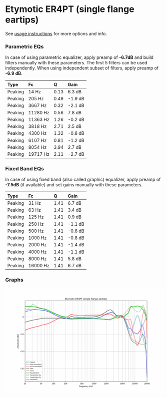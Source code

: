 # Etymotic ER4PT (single flange eartips)
See [usage instructions](https://github.com/jaakkopasanen/AutoEq#usage) for more options and info.

### Parametric EQs
In case of using parametric equalizer, apply preamp of **-6.7dB** and build filters manually
with these parameters. The first 5 filters can be used independently.
When using independent subset of filters, apply preamp of **-6.9 dB**.

| Type    | Fc       |    Q | Gain    |
|:--------|:---------|:-----|:--------|
| Peaking | 14 Hz    | 0.13 | 6.3 dB  |
| Peaking | 205 Hz   | 0.49 | -1.9 dB |
| Peaking | 3667 Hz  | 0.32 | -2.1 dB |
| Peaking | 11280 Hz | 0.56 | 7.8 dB  |
| Peaking | 11363 Hz | 1.26 | -0.2 dB |
| Peaking | 3818 Hz  | 2.71 | 2.5 dB  |
| Peaking | 4300 Hz  | 1.32 | -0.8 dB |
| Peaking | 6107 Hz  | 0.81 | -1.2 dB |
| Peaking | 8054 Hz  | 3.94 | 2.7 dB  |
| Peaking | 19717 Hz | 2.11 | -2.7 dB |

### Fixed Band EQs
In case of using fixed band (also called graphic) equalizer, apply preamp of **-7.5dB**
(if available) and set gains manually with these parameters.

| Type    | Fc       |    Q | Gain    |
|:--------|:---------|:-----|:--------|
| Peaking | 31 Hz    | 1.41 | 6.7 dB  |
| Peaking | 63 Hz    | 1.41 | 3.4 dB  |
| Peaking | 125 Hz   | 1.41 | 0.9 dB  |
| Peaking | 250 Hz   | 1.41 | -1.1 dB |
| Peaking | 500 Hz   | 1.41 | -0.6 dB |
| Peaking | 1000 Hz  | 1.41 | -0.8 dB |
| Peaking | 2000 Hz  | 1.41 | -1.4 dB |
| Peaking | 4000 Hz  | 1.41 | -1.1 dB |
| Peaking | 8000 Hz  | 1.41 | 5.8 dB  |
| Peaking | 16000 Hz | 1.41 | 6.7 dB  |

### Graphs
![](./Etymotic%20ER4PT%20(single%20flange%20eartips).png)